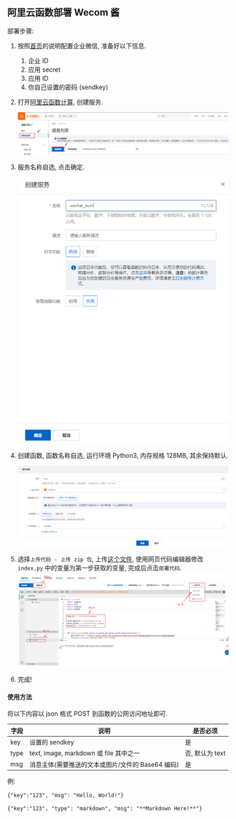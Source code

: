 ## 阿里云函数部署 Wecom 酱

部署步骤:

1. 按照[首页](https://github.com/easychen/wecomchan)的说明配置企业微信, 准备好以下信息.
   1. 企业 ID
   2. 应用 secret
   3. 应用 ID
   4. 你自己设置的密码 (sendkey)

2. 打开[阿里云函数计算](https://fcnext.console.aliyun.com/overview), 创建服务.

   ![image-20220205142747826](pic/image-20220205142747826.png)

3. 服务名称自选, 点击确定.

   ![image-20220205142906239](pic/image-20220205142906239.png)

4. 创建函数, 函数名称自选, 运行环境 Python3, 内存规格 128MB, 其余保持默认.

   ![image-20220205143309699](pic/image-20220205143309699.png)

5. 选择`上传代码 - 上传 zip 包`, 上传[这个文件](main-code.zip), 使用网页代码编辑器修改 `index.py` 中的变量为第一步获取的变量, 完成后点击`部署代码`.![image-20220205144020332](pic/image-20220205144020332.png)

6. 完成!

#### 使用方法

将以下内容以 json 格式 POST 到函数的公网访问地址即可.

| 字段 | 说明                                              | 是否必须        |
| ---- | ------------------------------------------------- | --------------- |
| key  | 设置的 sendkey                                    | 是              |
| type | text, image, markdown 或 file 其中之一            | 否, 默认为 text |
| msg  | 消息主体(需要推送的文本或图片/文件的 Base64 编码) | 是              |

例:

```
{"key":"123", "msg": "Hello, World!"}
```

```
{"key":"123", "type": "markdown", "msg": "**Markdown Here!**"}
```

